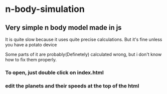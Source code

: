 # n-body-simulation
## Very simple n body model made in js
It is quite slow because it uses quite precise calculations. But it's fine unless you have a potato device

Some parts of it are probably(Definetely) calculated wrong, but i don't know how to fix them properly.

### To open, just double click on index.html
### edit the planets and their speeds at the top of the html




